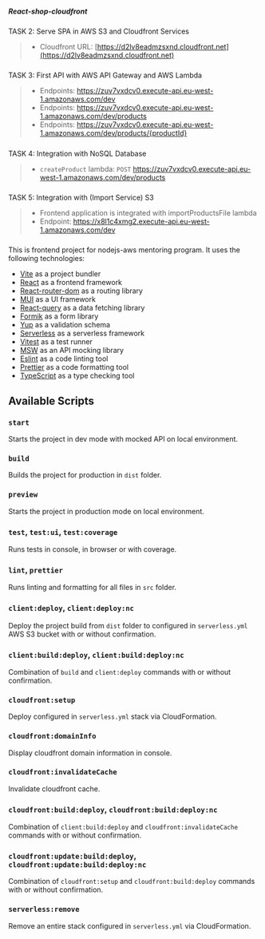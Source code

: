 ##### React-shop-cloudfront

TASK 2: Serve SPA in AWS S3 and Cloudfront Services

> - Cloudfront URL: [https://d2lv8eadmzsxnd.cloudfront.net](https://d2lv8eadmzsxnd.cloudfront.net)

#####

TASK 3: First API with AWS API Gateway and AWS Lambda

> - Endpoints: https://zuv7vxdcv0.execute-api.eu-west-1.amazonaws.com/dev
> - Endpoints: https://zuv7vxdcv0.execute-api.eu-west-1.amazonaws.com/dev/products
> - Endpoints: https://zuv7vxdcv0.execute-api.eu-west-1.amazonaws.com/dev/products/{productId}

#####

TASK 4: Integration with NoSQL Database

> - `createProduct` lambda: `POST` https://zuv7vxdcv0.execute-api.eu-west-1.amazonaws.com/dev/products

#####

TASK 5: Integration with (Import Service) S3

> - Frontend application is integrated with importProductsFile lambda
> - Endpoint: https://x8l1c4xmg2.execute-api.eu-west-1.amazonaws.com/dev

#####

#####

#####

This is frontend project for nodejs-aws mentoring program. It uses the following technologies:

- [Vite](https://vitejs.dev/) as a project bundler
- [React](https://beta.reactjs.org/) as a frontend framework
- [React-router-dom](https://reactrouterdotcom.fly.dev/) as a routing library
- [MUI](https://mui.com/) as a UI framework
- [React-query](https://react-query-v3.tanstack.com/) as a data fetching library
- [Formik](https://formik.org/) as a form library
- [Yup](https://github.com/jquense/yup) as a validation schema
- [Serverless](https://serverless.com/) as a serverless framework
- [Vitest](https://vitest.dev/) as a test runner
- [MSW](https://mswjs.io/) as an API mocking library
- [Eslint](https://eslint.org/) as a code linting tool
- [Prettier](https://prettier.io/) as a code formatting tool
- [TypeScript](https://www.typescriptlang.org/) as a type checking tool

## Available Scripts

### `start`

Starts the project in dev mode with mocked API on local environment.

### `build`

Builds the project for production in `dist` folder.

### `preview`

Starts the project in production mode on local environment.

### `test`, `test:ui`, `test:coverage`

Runs tests in console, in browser or with coverage.

### `lint`, `prettier`

Runs linting and formatting for all files in `src` folder.

### `client:deploy`, `client:deploy:nc`

Deploy the project build from `dist` folder to configured in `serverless.yml` AWS S3 bucket with or without confirmation.

### `client:build:deploy`, `client:build:deploy:nc`

Combination of `build` and `client:deploy` commands with or without confirmation.

### `cloudfront:setup`

Deploy configured in `serverless.yml` stack via CloudFormation.

### `cloudfront:domainInfo`

Display cloudfront domain information in console.

### `cloudfront:invalidateCache`

Invalidate cloudfront cache.

### `cloudfront:build:deploy`, `cloudfront:build:deploy:nc`

Combination of `client:build:deploy` and `cloudfront:invalidateCache` commands with or without confirmation.

### `cloudfront:update:build:deploy`, `cloudfront:update:build:deploy:nc`

Combination of `cloudfront:setup` and `cloudfront:build:deploy` commands with or without confirmation.

### `serverless:remove`

Remove an entire stack configured in `serverless.yml` via CloudFormation.
